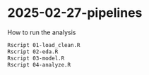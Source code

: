# 2025-02-27-pipelines

How to run the analysis

```bash
Rscript 01-load_clean.R
Rscript 02-eda.R
Rscript 03-model.R
Rscript 04-analyze.R

```